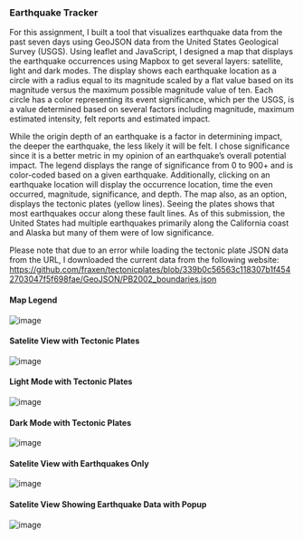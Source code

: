 ### Earthquake Tracker

For this assignment, I built a tool that visualizes earthquake data from the past seven days using GeoJSON data from the United States Geological Survey (USGS). Using leaflet and JavaScript, I designed a map that displays the earthquake occurrences using Mapbox to get several layers: satellite, light and dark modes. The display shows each earthquake location as a circle with a radius equal to its magnitude scaled by a flat value based on its magnitude versus the maximum possible magnitude value of ten. Each circle has a color representing its event significance, which per the USGS, is a value determined based on several factors including magnitude, maximum estimated intensity, felt reports and estimated impact. 

While the origin depth of an earthquake is a factor in determining impact, the deeper the earthquake, the less likely it will be felt. I chose significance since it is a better metric in my opinion of an earthquake’s overall potential impact. The legend displays the range of significance from 0 to 900+ and is color-coded based on a given earthquake. Additionally, clicking on an earthquake location will display the occurrence location, time the even occurred, magnitude, significance, and depth. 
The map also, as an option, displays the tectonic plates (yellow lines). Seeing the plates shows that most earthquakes occur along these fault lines. As of this submission, the United States had multiple earthquakes primarily along the California coast and Alaska but many of them were of low significance. 

Please note that due to an error while loading the tectonic plate JSON data from the URL, I downloaded the current data from the following website: https://github.com/fraxen/tectonicplates/blob/339b0c56563c118307b1f4542703047f5f698fae/GeoJSON/PB2002_boundaries.json

#### Map Legend
![image](https://user-images.githubusercontent.com/104914008/193845514-995b7c6d-10d0-4d6f-be7f-18870babd42e.png)

#### Satelite View with Tectonic Plates
![image](https://user-images.githubusercontent.com/104914008/193714292-67dc2665-dbc9-4ea4-88eb-9f5502995a81.png)

#### Light Mode with Tectonic Plates
![image](https://user-images.githubusercontent.com/104914008/193714377-6e719c75-bd12-4688-b9b6-aa51c49b832f.png)

#### Dark Mode with Tectonic Plates
![image](https://user-images.githubusercontent.com/104914008/193714419-2db78c9b-f4dc-42f6-98ba-83f6ab97c948.png)

#### Satelite View with Earthquakes Only
![image](https://user-images.githubusercontent.com/104914008/193714476-d849ac70-6c66-4dcb-8a47-66c906b60aaf.png)

#### Satelite View Showing Earthquake Data with Popup
![image](https://user-images.githubusercontent.com/104914008/193714849-3a729f23-0ecb-400e-a113-c2a5939479ac.png)
